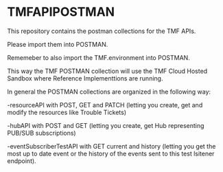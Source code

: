 # TMFAPIPOSTMAN

This repository contains the postman collections for the TMF APIs.

Please import them into POSTMAN.

Rememeber to also import the TMF.environment into POSTMAN.

This way the TMF POSTMAN collection will use the TMF Cloud Hosted Sandbox where Reference Implementtions are running.

In general the POSTMAN collections are organized in the following way:

-resourceAPI with POST, GET and PATCH (letting you create, get and modify the resources like Trouble Tickets)

-hubAPI with POST and GET (letting you create, get Hub representing PUB/SUB subscriptions)

-eventSubscriberTestAPI with GET current and history (letting you get the most up to date event or the history of the events 
sent to this test lsitener endpoint).
